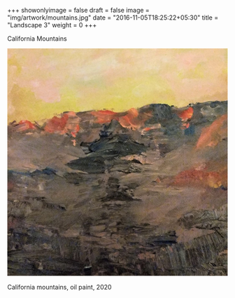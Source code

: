 +++
showonlyimage = false
draft = false
image = "img/artwork/mountains.jpg"
date = "2016-11-05T18:25:22+05:30"
title = "Landscape 3"
weight = 0
+++

California Mountains

<!--more-->

![figure1][1]

California mountains, oil paint, 2020


[1]: /img/artwork/mountains.jpg
